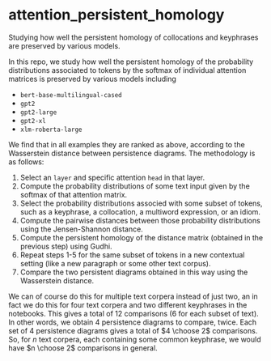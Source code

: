 # attention_persistent_homology
Studying how well the persistent homology of collocations and keyphrases are preserved by various models. 

In this repo, we study how well the persistent homology of the probability distributions associated to tokens by the softmax of individual attention matrices is preserved by various models including 

- `bert-base-multilingual-cased`
- `gpt2`
- `gpt2-large`
- `gpt2-xl`
- `xlm-roberta-large`

We find that in all examples they are ranked as above, according to the Wasserstein distance between persistence diagrams. The methodology is as follows:

1. Select an `layer` and specific attention `head` in that layer. 
2. Compute the probability distributions of some text input given by the softmax of that attention matrix. 
3. Select the probability distributions associed with some subset of tokens, such as a keyphrase, a collocation, a multiword expression, or an idiom. 
4. Compute the pairwise distances between those probability distributions using the Jensen-Shannon distance. 
5. Compute the persistent homology of the distance matrix (obtained in the previous step) using Gudhi.
6. Repeat steps 1-5 for the same subset of tokens in a new contextual setting (like a new paragraph or some other text corpus).
7. Compare the two persistent diagrams obtained in this way using the Wasserstein distance. 

We can of course do this for multiple text corpera instead of just two, an in fact we do this for four text corpera and two different keyphrases in the notebooks. This gives a total of 12 comparisons (6 for each subset of text). In other words, we obtain $4$ persistence diagrams to compare, twice. Each set of $4$ persistence diagrams gives a total of $4 \choose 2$ comparisons. So, for $n$ text corpera, each containing some common keyphrase, we would have $n \choose 2$ comparisons in general. 
